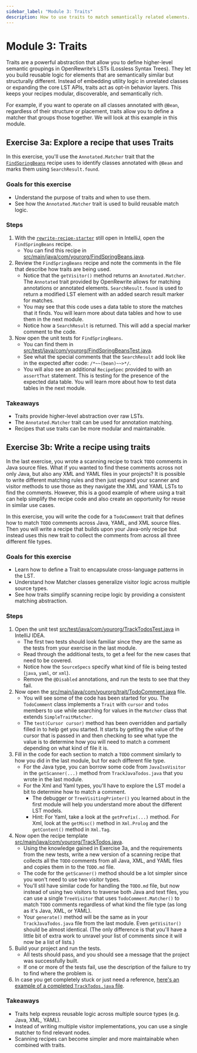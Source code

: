 ```yaml
---
sidebar_label: "Module 3: Traits"
description: How to use traits to match semantically related elements.
---
```


# Module 3: Traits

Traits are a powerful abstraction that allow you to define higher-level semantic groupings in OpenRewrite’s LSTs (Lossless Syntax Trees). They let you build reusable logic for elements that are semantically similar but structurally different. Instead of embedding utility logic in unrelated classes or expanding the core LST APIs, traits act as opt-in behavior layers. This keeps your recipes modular, discoverable, and semantically rich.

For example, if you want to operate on all classes annotated with `@Bean`, regardless of their structure or placement, traits allow you to define a matcher that groups those together. We will look at this example in this module.

## Exercise 3a: Explore a recipe that uses Traits

In this exercise, you'll use the `Annotated.Matcher` trait that the [`FindSpringBeans`](https://github.com/moderneinc/rewrite-recipe-starter/blob/main/src/main/java/com/yourorg/FindSpringBeans.java) recipe uses to identify classes annotated with `@Bean` and marks them using `SearchResult.found`.

### Goals for this exercise

* Understand the purpose of traits and when to use them.
* See how the `Annotated.Matcher` trait is used to build reusable match logic.

### Steps

1. With the [`rewrite-recipe-starter`](https://github.com/moderneinc/rewrite-recipe-starter) still open in IntelliJ, open the `FindSpringBeans` recipe.
   * You can find this recipe in [src/main/java/com/yourorg/FindSpringBeans.java](https://github.com/moderneinc/rewrite-recipe-starter/blob/main/src/test/java/com/yourorg/FindSpringBeans.java).
2. Review the `FindSpringBeans` recipe and note the comments in the file that describe how traits are being used.
   * Notice that the `getVisitor()` method returns an `Annotated.Matcher`. The `Annotated` trait provided by OpenRewrite allows for matching annotations or annotated elements. `SearchResult.found` is used to return a modified LST element with an added search result marker for matches.
   * You may see that this code uses a data table to store the matches that it finds. You will learn more about data tables and how to use them in the next module.
   * Notice how a `SearchResult` is returned. This will add a special marker comment to the code.
3. Now open the unit tests for `FindSpringBeans`.
   * You can find them in [src/test/java/com/yourorg/FindSpringBeansTest.java](https://github.com/moderneinc/rewrite-recipe-starter/blob/main/src/test/java/com/yourorg/FindSpringBeansTest.java).
   * See what the special comments that the `SearchResult` add look like in the expected after code: `/*~~(bean)~~>*/`.
   * You will also see an additional `RecipeSpec` provided to with an `assertThat` statement. This is testing for the presence of the expected data table. You will learn more about how to test data tables in the next module.

### Takeaways

* Traits provide higher-level abstraction over raw LSTs.
* The `Annotated.Matcher` trait can be used for annotation matching.
* Recipes that use traits can be more modular and maintainable.


## Exercise 3b: Write a recipe using traits

In the last exercise, you wrote a scanning recipe to track `TODO` comments in Java source files. What if you wanted to find these comments across not only Java, but also any XML and YAML files in your projects? It is possible to write different matching rules and then just expand your scanner and visitor methods to use those as they navigate the XML and YAML LSTs to find the comments. However, this is a good example of where using a trait can help simplify the recipe code and also create an opportunity for reuse in similar use cases.

In this exercise, you will write the code for a `TodoComment` trait that defines how to match `TODO` comments across Java, YAML, and XML source files. Then you will write a recipe that builds upon your Java-only recipe but instead uses this new trait to collect the comments from across all three different file types.

### Goals for this exercise

* Learn how to define a Trait to encapsulate cross-language patterns in the LST.
* Understand how Matcher classes generalize visitor logic across multiple source types.
* See how traits simplify scanning recipe logic by providing a consistent matching abstraction.

### Steps

1. Open the unit test [src/test/java/com/yourorg/TrackTodosTest.java](https://github.com/moderneinc/rewrite-recipe-starter/blob/main/src/test/java/com/yourorg/TrackTodosTest.java) in IntelliJ IDEA.
   * The first two tests should look familiar since they are the same as the tests from your exercise in the last module.
   * Read through the additional tests, to get a feel for the new cases that need to be covered.
   * Notice how the `SourceSpecs` specify what kind of file is being tested (`java`, `yaml`, or `xml`).
   * Remove the `@Disabled` annotations, and run the tests to see that they fail. 
2. Now open the [src/main/java/com/yourorg/trait/TodoComment.java](https://github.com/moderneinc/rewrite-recipe-starter/blob/main/src/main/java/com/yourorg/trait/TodoComment.java) file.
   * You will see some of the code has been started for you. The `TodoComment` class implements a `Trait` with `cursor` and `todos` members to use while searching for values in the `Matcher` class that extends `SimpleTraitMatcher`.
   * The `test(Cursor cursor)` method has been overridden and partially filled in to help get you started. It starts by getting the value of the cursor that is passed in and then checking to see what type the value is to determine how you will need to match a comment depending on what kind of file it is.
3. Fill in the code for each section to match a `TODO` comment similarly to how you did in the last module, but for each different file type.
   * For the Java type, you can borrow some code from `JavaIsoVisitor` in the `getScanner(...)` method from `TrackJavaTodos.java` that you wrote in the last module.  
   * For the Xml and Yaml types, you'll have to explore the LST model a bit to determine how to match a comment.
      * The debugger or `TreeVisitingPrinter()` you learned about in the first module will help you understand more about the different LST models.
      * Hint: For Yaml, take a look at the `getPrefix(...)` method. For Xml, look at the `getMisc()` method in `Xml.Prolog` and the `getContent()` method in `Xml.Tag`.     
4. Now open the recipe template [src/main/java/com/yourorg/TrackTodos.java](https://github.com/moderneinc/rewrite-recipe-starter/blob/main/src/main/java/com/yourorg/TrackTodos.java).
   * Using the knowledge gained in Exercise 3a, and the requirements from the new tests, write a new version of a scanning recipe that collects all the `TODO` comments from all Java, XML, and YAML files and copies them in to the `TODO.md` file.
   * The code for the `getScanner()` method should be a lot simpler since you won't need to use two visitor types.
   * You'll stil have similar code for handling the `TODO.md` file, but now instead of using two visitors to traverse both Java and text files, you can use a single `TreeVisitor` that uses `TodoComment.Matcher()` to match `TODO` comments regardless of what kind the file type (as long as it's Java, XML, or YAML).
   * Your `generate()` method will be the same as in your `TrackJavaTodos.java` file from the last module. Even `getVisitor()` should be almost identical. (The only difference is that you'll have a little bit of extra work to unravel your list of comments since it will now be a list of lists.)
5. Build your project and run the tests.
   * All tests should pass, and you should see a message that the project was successfully built.
   * If one or more of the tests fail, use the description of the failure to try to find where the problem is.
6. In case you get completely stuck or just need a reference, [here's an example of a completed `TrackTodos.java` file](https://github.com/moderneinc/rewrite-recipe-starter/blob/workshop-solutions/src/main/java/com/yourorg/TrackTodos.java).

### Takeaways

* Traits help express reusable logic across multiple source types (e.g. Java, XML, YAML).
* Instead of writing multiple visitor implementations, you can use a single matcher to find relevant nodes.
* Scanning recipes can become simpler and more maintainable when combined with traits.
